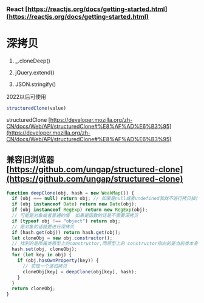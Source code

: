### React [https://reactjs.org/docs/getting-started.html](https://reactjs.org/docs/getting-started.html)

# 深拷贝

1. _.cloneDeep()

2. jQuery.extend()

3. JSON.stringify()

2022以后可使用

```typescript
structuredClone(value)
```

structuredClone [https://developer.mozilla.org/zh-CN/docs/Web/API/structuredClone#%E8%AF%AD%E6%B3%95](https://developer.mozilla.org/zh-CN/docs/Web/API/structuredClone#%E8%AF%AD%E6%B3%95)

## 兼容旧浏览器 [https://github.com/ungap/structured-clone](https://github.com/ungap/structured-clone)

```typescript
function deepClone(obj, hash = new WeakMap()) {
  if (obj === null) return obj; // 如果是null或者undefined我就不进行拷贝操作
  if (obj instanceof Date) return new Date(obj);
  if (obj instanceof RegExp) return new RegExp(obj);
  // 可能是对象或者普通的值  如果是函数的话是不需要深拷贝
  if (typeof obj !== "object") return obj;
  // 是对象的话就要进行深拷贝
  if (hash.get(obj)) return hash.get(obj);
  let cloneObj = new obj.constructor();
  // 找到的是所属类原型上的constructor,而原型上的 constructor指向的是当前类本身
  hash.set(obj, cloneObj);
  for (let key in obj) {
    if (obj.hasOwnProperty(key)) {
      // 实现一个递归拷贝
      cloneObj[key] = deepClone(obj[key], hash);
    }
  }
  return cloneObj;
}
```